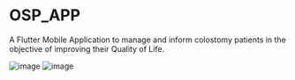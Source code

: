 # OSP_APP

A Flutter Mobile Application to manage and inform colostomy patients in the objective of improving their Quality of Life.

![image](https://github.com/AlaouiMdaghriAhmed/OSP_APP/assets/77700915/261f049e-6763-49cd-b5b8-175b5b328552)
![image](https://github.com/AlaouiMdaghriAhmed/OSP_APP/assets/77700915/4a16820b-ebc8-457f-b72b-46126ba407fe)
